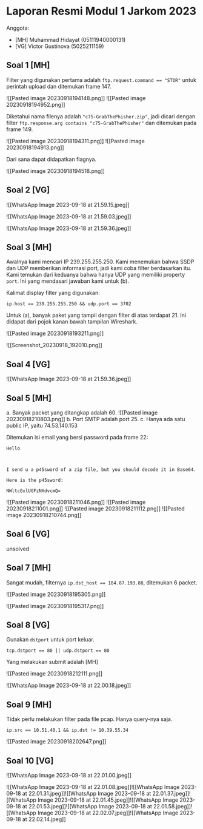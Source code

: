 # Laporan Resmi Modul 1 Jarkom 2023

Anggota:
- [MH] Muhammad Hidayat (05111940000131)
- [VG] Victor Gustinova (5025211159)

## Soal 1 [MH]

Filter yang digunakan pertama adalah `ftp.request.command == "STOR"` untuk perintah upload dan ditemukan frame 147.

<!-- TODO change wikilink format -->

![[Pasted image 20230918194148.png]]
![[Pasted image 20230918194952.png]]

Diketahui nama filenya adalah `"c75-GrabThePhisher.zip"`, jadi dicari dengan filter
`ftp.response.arg contains "c75-GrabThePhisher"` dan ditemukan pada frame 149.

![[Pasted image 20230918194311.png]]
![[Pasted image 20230918194913.png]]

Dari sana dapat didapatkan flagnya.

![[Pasted image 20230918194518.png]]

## Soal 2 [VG]

![[WhatsApp Image 2023-09-18 at 21.59.15.jpeg]]

![[WhatsApp Image 2023-09-18 at 21.59.03.jpeg]]

![[WhatsApp Image 2023-09-18 at 21.59.36.jpeg]]
## Soal 3 [MH]

Awalnya kami mencari IP 239.255.255.250. Kami menemukan bahwa SSDP dan UDP memberikan informasi port, jadi kami coba filter berdasarkan itu. Kami temukan dari keduanya bahwa hanya UDP yang memiliki property `port`.  Ini yang mendasari jawaban kami untuk (b).

Kalimat display filter yang digunakan:

`ip.host == 239.255.255.250 && udp.port == 3702`

Untuk (a), banyak paket yang tampil dengan filter di atas terdapat 21. Ini didapat dari pojok kanan bawah tampilan Wireshark.

![[Pasted image 20230918193211.png]]

![[Screenshot_20230918_192010.png]]

## Soal 4 [VG]

![[WhatsApp Image 2023-09-18 at 21.59.36.jpeg]]

## Soal 5 [MH]

a. Banyak packet yang ditangkap adalah 60.
   ![[Pasted image 20230918210803.png]]
b. Port SMTP adalah port 25.
c. Hanya ada satu public IP, yaitu 74.53.140.153

Ditemukan isi email yang bersi password pada frame 22:

```
Hello

 

I send u a p45sword of a zip file, but you should decode it in Base64.

Here is the p45sword:

NWltcGxlUGFzNXdvcmQ=
```

![[Pasted image 20230918211046.png]]
![[Pasted image 20230918211001.png]]
![[Pasted image 20230918211112.png]]
![[Pasted image 20230918210744.png]]

## Soal 6 [VG]

unsolved

## Soal 7 [MH]

Sangat mudah, filternya `ip.dst_host == 184.87.193.88`, ditemukan 6 packet.

![[Pasted image 20230918195305.png]]

![[Pasted image 20230918195317.png]]

## Soal 8 [VG]

Gunakan `dstport` untuk port keluar.

`tcp.dstport == 80 || udp.dstport == 80`

Yang melakukan submit adalah [MH]

![[Pasted image 20230918212111.png]]

![[WhatsApp Image 2023-09-18 at 22.00.18.jpeg]]

## Soal 9 [MH]

Tidak perlu melakukan filter pada file pcap. Hanya query-nya saja.

`ip.src == 10.51.40.1 && ip.dst != 10.39.55.34`

![[Pasted image 20230918202647.png]]

## Soal 10 [VG]

![[WhatsApp Image 2023-09-18 at 22.01.00.jpeg]]

![[WhatsApp Image 2023-09-18 at 22.01.08.jpeg]]![[WhatsApp Image 2023-09-18 at 22.01.31.jpeg]]![[WhatsApp Image 2023-09-18 at 22.01.37.jpeg]]![[WhatsApp Image 2023-09-18 at 22.01.45.jpeg]]![[WhatsApp Image 2023-09-18 at 22.01.53.jpeg]]![[WhatsApp Image 2023-09-18 at 22.01.58.jpeg]]![[WhatsApp Image 2023-09-18 at 22.02.07.jpeg]]![[WhatsApp Image 2023-09-18 at 22.02.14.jpeg]]

